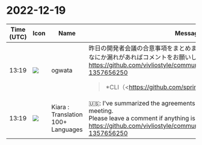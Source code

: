 # 2022-12-19

|Time (UTC)|Icon|Name|Message|
|---|---|---|---|
|13:19|![](https://avatars.slack-edge.com/2019-11-22/845042642576_070441337abaca9fb7b3_72.png)|ogwata|昨日の開発者会議の合意事項をまとめました。<br>なにか漏れがあればコメントをお願いします。<br><https://github.com/vivliostyle/community/issues/105#issuecomment-1357656250><br><blockquote>*CLI（<https://github.com/spring-raining|@spring-raining>）*<br><br>• CLI 6.0.0 (2022-12-17)リリースにともない、ドキュメントの改定をすすめる<br>    • <https://github.com/ogwata|@ogwata>が<https://github.com/vivliostyle/docs.vivliostyle.org|docs.vivliostyle.org>、<https://github.com/vivliostyle/vivliostyle.org|vivliostyle.org>を精査し、改定の範囲を明確化する<br>        • Issueを作成し、進め方を検討する→✅<https://github.com/vivliostyle/docs.vivliostyle.org/issues/21|CLI 6.0.0 (2022-12-17)にともなう変更範囲を見積もる #21><br>        • 新メンバー<https://github.com/macneko-ayu|@macneko-ayu>に協力を求める<br><br>*themes（<https://github.com/yamasy1549|@yamasy1549>）*<br><br>• CLI 6.0.0 (2022-12-17)リリースにともない、themeパッケージ改定の議論をするためIssueを作成する（theme使い分けの是非など）<br>    • ✅<https://github.com/vivliostyle/themes/issues/107|theme に含めるべきスタイルシートについて #107><br><br>*VFM、create-book、sitegen（<https://github.com/akabekobeko|@akabekobeko>）*<br><br>• 年始に時間が取れそうなので可能な範囲で作業をすすめる<br><br>*Pub*<br><br>• Depandabot対応について <https://github.com/takanakahiko|@takanakahiko>に相談の上、issueをたてる（<https://github.com/MurakamiShinyu|@MurakamiShinyu>）<br><br>*次回日程*<br><br>• 1月8日（日曜）14時（仮決め）</blockquote>|
|13:19|![](https://avatars.slack-edge.com/2021-08-02/2324149410423_2aa7423c4133ecb9f168_72.png)|Kiara : Translation 100+ Languages|🇺🇸: I've summarized the agreements of yesterday's developer meeting.<br>Please leave a comment if anything is missing.<br><https://github.com/vivliostyle/community/issues/105#issuecomment-1357656250>|
